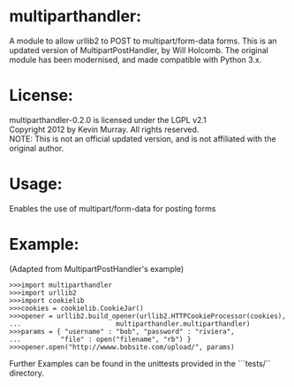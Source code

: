 multiparthandler:
================

A module to allow urllib2 to POST to multipart/form-data forms.
This is an updated version of MultipartPostHandler, by Will Holcomb.
The original module has been modernised, and made compatible with Python 3.x.

License:
=======
multiparthandler-0.2.0 is licensed under the LGPL v2.1 <br />
Copyright 2012 by Kevin Murray. All rights reserved. <br />
NOTE: This is not an official updated version, and is not affiliated
with the original author.

Usage:
======
Enables the use of multipart/form-data for posting forms

Example:
=======
(Adapted from MultipartPostHandler's example)
```
>>>import multiparthandler
>>>import urllib2
>>>import cookielib
>>>cookies = cookielib.CookieJar()
>>>opener = urllib2.build_opener(urllib2.HTTPCookieProcessor(cookies),
...                        multiparthandler.multiparthandler)
>>>params = { "username" : "bob", "password" : "riviera",
...          "file" : open("filename", "rb") }
>>>opener.open("http://wwww.bobsite.com/upload/", params)
```
Further Examples can be found in the unittests provided in the ```tests/``
directory.
